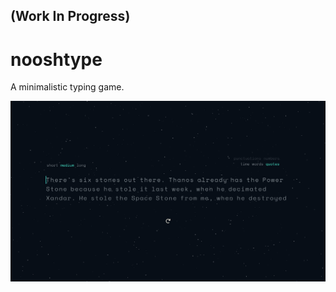 ## (Work In Progress)
# nooshtype
A minimalistic typing game.

  <img style="width:100px, height:100px" src="https://github.com/manish-bhandari/nooshtype/blob/main/client/public/og.png?raw=true"></img>
